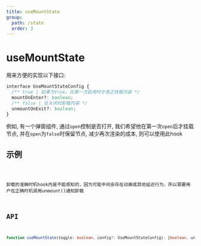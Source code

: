 ```yaml
---
title: useMountState
group:
  path: /state
  order: 3
---
```


# useMountState

用来方便的实现以下接口:
```css
interface UseMountStateConfig {
  /** true | 如果为true，在第一次启用时才真正挂载内容 */
  mountOnEnter?: boolean;
  /** false | 在关闭时卸载内容 */
  unmountOnExit?: boolean;
}
```

例如, 有一个弹窗组件, 通过`open`控制是否打开, 我们希望他在第一次`open`后才挂载节点, 并在`open`为`false`时保留节点, 减少再次渲染的成本, 则可以使用此hook

## 示例

<code src="./useMountState.demo.tsx" />

卸载的准确时机hook内是不能感知的，因为可能中间会存在动画或其他延迟行为，所以需要用户在正确时机调用unmount()通知卸载

## API

```ts
function useMountState(toggle: boolean, config?: UseMountStateConfig): [boolean, unmount]
```
